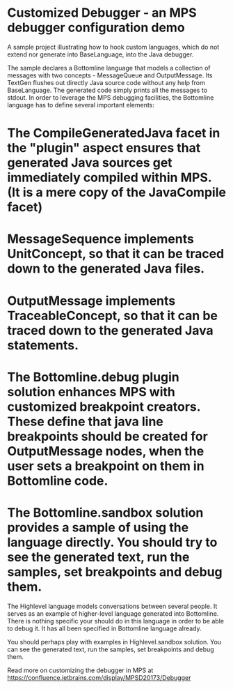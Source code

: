 Customized Debugger - an MPS debugger configuration demo
========================================================

A sample project illustrating how to hook custom languages, which do not extend nor generate into BaseLanguage, into the Java debugger.

The sample declares a Bottomline language that models a collection of messages with two concepts - MessageQueue and OutputMessage. Its TextGen flushes out directly Java source code without any help from BaseLanguage. The generated code simply prints all the messages to stdout.
In order to leverage the MPS debugging facilities, the Bottomline language has to define several important elements:
# The CompileGeneratedJava facet in the "plugin" aspect ensures that generated Java sources get immediately compiled within MPS. (It is a mere copy of the JavaCompile facet)
# MessageSequence implements UnitConcept, so that it can be traced down to the generated Java files.
# OutputMessage implements TraceableConcept, so that it can be traced down to the generated Java statements.
# The Bottomline.debug plugin solution enhances MPS with customized breakpoint creators. These define that java line breakpoints should be created for OutputMessage nodes, when the user sets a breakpoint on them in Bottomline code.
# The Bottomline.sandbox solution provides a sample of using the language directly. You should try to see the generated text, run the samples, set breakpoints and debug them.

The Highlevel language models conversations between several people. It serves as an example of higher-level language generated into Bottomline. There is nothing specific your should do in this language in order to be able to debug it. It has all been specified in Bottomline language already.

You should perhaps play with examples in Highlevel.sandbox solution. You can see the generated text, run the samples, set breakpoints and debug them.

Read more on customizing the debugger in MPS at https://confluence.jetbrains.com/display/MPSD20173/Debugger
